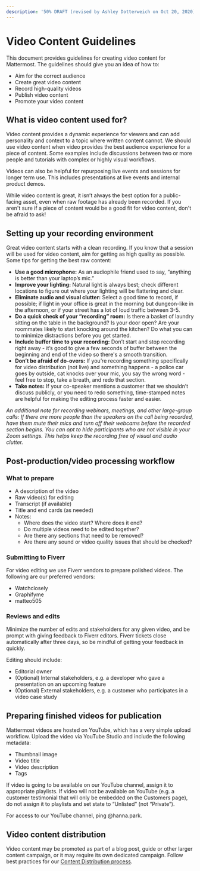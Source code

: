 ```yaml
---
description: '50% DRAFT (revised by Ashley Dotterweich on Oct 20, 2020)'
---
```


# Video Content Guidelines

This document provides guidelines for creating video content for Mattermost. The guidelines should give you an idea of how to:

* Aim for the correct audience
* Create great video content
* Record high-quality videos
* Publish video content
* Promote your video content

## What is video content used for?

Video content provides a dynamic experience for viewers and can add personality and context to a topic where written content cannot. We should use video content when video provides the best audience experience for a piece of content. Some examples include discussions between two or more people and tutorials with complex or highly visual workflows.

Videos can also be helpful for repurposing live events and sessions for longer term use. This includes presentations at live events and internal product demos.

While video content is great, it isn’t always the best option for a public-facing asset, even when raw footage has already been recorded. If you aren't sure if a piece of content would be a good fit for video content, don't be afraid to ask!

## Setting up your recording environment

Great video content starts with a clean recording. If you know that a session will be used for video content, aim for getting as high quality as possible. Some tips for getting the best raw content:

* **Use a good microphone:** As an audiophile friend used to say, “anything is better than your laptop’s mic.”
* **Improve your lighting:** Natural light is always best; check different locations to figure out where your lighting will be flattering and clear.
* **Eliminate audio and visual clutter:** Select a good time to record, if possible; if light in your office is great in the morning but dungeon-like in the afternoon, or if your street has a lot of loud traffic between 3-5.
* **Do a quick check of your “recording” room:** Is there a basket of laundry sitting on the table in the background? Is your door open? Are your roommates likely to start knocking around the kitchen? Do what you can to minimize distractions before you get started.
* **Include buffer time to your recording:** Don’t start and stop recording right away - it’s good to give a few seconds of buffer between the beginning and end of the video so there's a smooth transition.
* **Don’t be afraid of do-overs:** If you’re recording something specifically for video distribution \(not live\) and something happens - a police car goes by outside, cat knocks over your mic, you say the wrong word - feel free to stop, take a breath, and redo that section.
* **Take notes:** If your co-speaker mentions a customer that we shouldn’t discuss publicly, or you need to redo something, time-stamped notes are helpful for making the editing process faster and easier.

_An additional note for recording webinars, meetings, and other large-group calls: If there are more people than the speakers on the call being recorded, have them mute their mics and turn off their webcams before the recorded section begins. You can opt to hide participants who are not visible in your Zoom settings. This helps keep the recording free of visual and audio clutter._

## Post-production/video processing workflow

### What to prepare

* A description of the video
* Raw video\(s\) for editing
* Transcript \(if available\)
* Title and end cards \(as needed\)
* Notes:
  * Where does the video start? Where does it end? 
  * Do multiple videos need to be edited together?
  * Are there any sections that need to be removed?
  * Are there any sound or video quality issues that should be checked?

### Submitting to Fiverr

For video editing we use Fiverr vendors to prepare polished videos. The following are our preferred vendors:

* Watchclosely
* Graphifyme
* matteo505

### Reviews and edits

Minimize the number of edits and stakeholders for any given video, and be prompt with giving feedback to Fiverr editors. Fiverr tickets close automatically after three days, so be mindful of getting your feedback in quickly.

Editing should include:

* Editorial owner
* \(Optional\) Internal stakeholders, e.g. a developer who gave a presentation on an upcoming feature
* \(Optional\) External stakeholders, e.g. a customer who participates in a video case study

## Preparing finished videos for publication

Mattermost videos are hosted on YouTube, which has a very simple upload workflow. Upload the video via YouTube Studio and include the following metadata:

* Thumbnail image
* Video title
* Video description
* Tags

If video is going to be available on our YouTube channel, assign it to appropriate playlists. If video will not be available on YouTube \(e.g. a customer testimonial that will only be embedded on the Customers page\), do not assign it to playlists and set state to “Unlisted” \(not “Private”\).

For access to our YouTube channel, ping @hanna.park.

## Video content distribution

Video content may be promoted as part of a blog post, guide or other larger content campaign, or it may require its own dedicated campaign. Follow best practices for our [Content Distribution process](https://handbook.mattermost.com/operations/messaging-and-math/content-marketing/content-development-distribution-processes).

